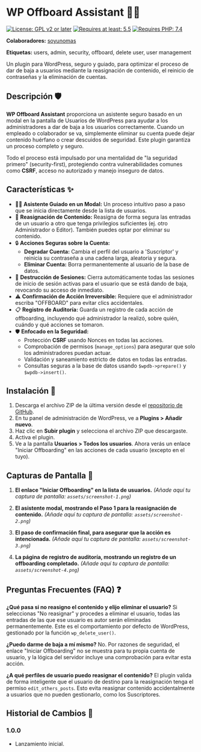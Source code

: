 # WP Offboard Assistant 🧙‍♂️

[![License: GPL v2 or later](https://img.shields.io/badge/License-GPL%20v2%20or%20later-blue.svg)](https://www.gnu.org/licenses/gpl-2.0.html)
[![Requires at least: 5.5](https://img.shields.io/badge/WordPress-5.5%2B-blue.svg)](https://wordpress.org/download/)
[![Requires PHP: 7.4](https://img.shields.io/badge/PHP-7.4%2B-lightgrey.svg)](https://www.php.net/)

**Colaboradores:** [soyunomas](https://github.com/soyunomas)

**Etiquetas:** users, admin, security, offboard, delete user, user management

Un plugin para WordPress, seguro y guiado, para optimizar el proceso de dar de baja a usuarios mediante la reasignación de contenido, el reinicio de contraseñas y la eliminación de cuentas.

## Descripción 🛡️

**WP Offboard Assistant** proporciona un asistente seguro basado en un modal en la pantalla de Usuarios de WordPress para ayudar a los administradores a dar de baja a los usuarios correctamente. Cuando un empleado o colaborador se va, simplemente eliminar su cuenta puede dejar contenido huérfano o crear descuidos de seguridad. Este plugin garantiza un proceso completo y seguro.

Todo el proceso está impulsado por una mentalidad de "la seguridad primero" (security-first), protegiendo contra vulnerabilidades comunes como **CSRF**, acceso no autorizado y manejo inseguro de datos.

## Características ✨

*   🧙‍♂️ **Asistente Guiado en un Modal:** Un proceso intuitivo paso a paso que se inicia directamente desde la lista de usuarios.
*   🔄 **Reasignación de Contenido:** Reasigna de forma segura las entradas de un usuario a otro que tenga privilegios suficientes (ej. otro Administrador o Editor). También puedes optar por eliminar su contenido.
*   🔒 **Acciones Seguras sobre la Cuenta:**
    *   **Degradar Cuenta:** Cambia el perfil del usuario a 'Suscriptor' y reinicia su contraseña a una cadena larga, aleatoria y segura.
    *   **Eliminar Cuenta:** Borra permanentemente al usuario de la base de datos.
*   🚫 **Destrucción de Sesiones:** Cierra automáticamente todas las sesiones de inicio de sesión activas para el usuario que se está dando de baja, revocando su acceso de inmediato.
*   ⚠️ **Confirmación de Acción Irreversible:** Requiere que el administrador escriba "OFFBOARD" para evitar clics accidentales.
*   📋 **Registro de Auditoría:** Guarda un registro de cada acción de offboarding, incluyendo qué administrador la realizó, sobre quién, cuándo y qué acciones se tomaron.
*   🛡️ **Enfocado en la Seguridad:**
    *   Protección **CSRF** usando Nonces en todas las acciones.
    *   Comprobación de permisos (`manage_options`) para asegurar que solo los administradores puedan actuar.
    *   Validación y saneamiento estricto de datos en todas las entradas.
    *   Consultas seguras a la base de datos usando `$wpdb->prepare()` y `$wpdb->insert()`.

## Instalación 🚀

1.  Descarga el archivo ZIP de la última versión desde el [repositorio de GitHub](https://github.com/soyunomas/wp-offboard-assistant).
2.  En tu panel de administración de WordPress, ve a **Plugins > Añadir nuevo**.
3.  Haz clic en **Subir plugin** y selecciona el archivo ZIP que descargaste.
4.  Activa el plugin.
5.  Ve a la pantalla **Usuarios > Todos los usuarios**. Ahora verás un enlace "Iniciar Offboarding" en las acciones de cada usuario (excepto en el tuyo).

## Capturas de Pantalla 📸

1.  **El enlace "Iniciar Offboarding" en la lista de usuarios.**
    *(Añade aquí tu captura de pantalla: `assets/screenshot-1.png`)*

2.  **El asistente modal, mostrando el Paso 1 para la reasignación de contenido.**
    *(Añade aquí tu captura de pantalla: `assets/screenshot-2.png`)*

3.  **El paso de confirmación final, para asegurar que la acción es intencionada.**
    *(Añade aquí tu captura de pantalla: `assets/screenshot-3.png`)*

4.  **La página de registro de auditoría, mostrando un registro de un offboarding completado.**
    *(Añade aquí tu captura de pantalla: `assets/screenshot-4.png`)*

## Preguntas Frecuentes (FAQ) ❓

**¿Qué pasa si no reasigno el contenido y elijo eliminar el usuario?**
Si seleccionas "No reasignar" y procedes a eliminar el usuario, todas las entradas de las que ese usuario es autor serán eliminadas permanentemente. Este es el comportamiento por defecto de WordPress, gestionado por la función `wp_delete_user()`.

**¿Puedo darme de baja a mí mismo?**
No. Por razones de seguridad, el enlace "Iniciar Offboarding" no se muestra para tu propia cuenta de usuario, y la lógica del servidor incluye una comprobación para evitar esta acción.

**¿A qué perfiles de usuario puedo reasignar el contenido?**
El plugin valida de forma inteligente que el usuario de destino para la reasignación tenga el permiso `edit_others_posts`. Esto evita reasignar contenido accidentalmente a usuarios que no pueden gestionarlo, como los Suscriptores.

## Historial de Cambios 📜

### 1.0.0
*   Lanzamiento inicial.
